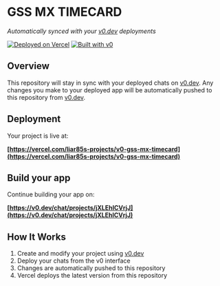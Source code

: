 # GSS MX TIMECARD

*Automatically synced with your [v0.dev](https://v0.dev) deployments*

[![Deployed on Vercel](https://img.shields.io/badge/Deployed%20on-Vercel-black?style=for-the-badge&logo=vercel)](https://vercel.com/liar85s-projects/v0-gss-mx-timecard)
[![Built with v0](https://img.shields.io/badge/Built%20with-v0.dev-black?style=for-the-badge)](https://v0.dev/chat/projects/jXLEhlCVrjJ)

## Overview

This repository will stay in sync with your deployed chats on [v0.dev](https://v0.dev).
Any changes you make to your deployed app will be automatically pushed to this repository from [v0.dev](https://v0.dev).

## Deployment

Your project is live at:

**[https://vercel.com/liar85s-projects/v0-gss-mx-timecard](https://vercel.com/liar85s-projects/v0-gss-mx-timecard)**

## Build your app

Continue building your app on:

**[https://v0.dev/chat/projects/jXLEhlCVrjJ](https://v0.dev/chat/projects/jXLEhlCVrjJ)**

## How It Works

1. Create and modify your project using [v0.dev](https://v0.dev)
2. Deploy your chats from the v0 interface
3. Changes are automatically pushed to this repository
4. Vercel deploys the latest version from this repository